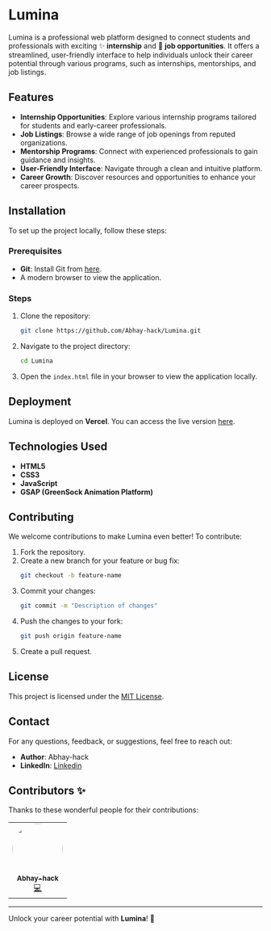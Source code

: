 # Lumina

Lumina is a professional web platform designed to connect students and professionals with exciting ✨ **internship** and 💼 **job opportunities**. It offers a streamlined, user-friendly interface to help individuals unlock their career potential through various programs, such as internships, mentorships, and job listings.

## Features
- **Internship Opportunities**: Explore various internship programs tailored for students and early-career professionals.
- **Job Listings**: Browse a wide range of job openings from reputed organizations.
- **Mentorship Programs**: Connect with experienced professionals to gain guidance and insights.
- **User-Friendly Interface**: Navigate through a clean and intuitive platform.
- **Career Growth**: Discover resources and opportunities to enhance your career prospects.

## Installation

To set up the project locally, follow these steps:

### Prerequisites
- **Git**: Install Git from [here](https://git-scm.com/).
- A modern browser to view the application.

### Steps
1. Clone the repository:
   ```bash
   git clone https://github.com/Abhay-hack/Lumina.git
   ```

2. Navigate to the project directory:
   ```bash
   cd Lumina
   ```

3. Open the `index.html` file in your browser to view the application locally.

## Deployment
Lumina is deployed on **Vercel**. You can access the live version [here](https://lumina-cyan.vercel.app/). 

## Technologies Used
- **HTML5**
- **CSS3**
- **JavaScript**
- **GSAP (GreenSock Animation Platform)**

## Contributing
We welcome contributions to make Lumina even better! To contribute:
1. Fork the repository.
2. Create a new branch for your feature or bug fix:
   ```bash
   git checkout -b feature-name
   ```
3. Commit your changes:
   ```bash
   git commit -m "Description of changes"
   ```
4. Push the changes to your fork:
   ```bash
   git push origin feature-name
   ```
5. Create a pull request.

## License
This project is licensed under the [MIT License](LICENSE).

## Contact
For any questions, feedback, or suggestions, feel free to reach out:
- **Author**: Abhay-hack
- **LinkedIn**: [Linkedin](https://www.linkedin.com/in/abhay-gupta-1257b6248/)


## Contributors ✨
Thanks to these wonderful people for their contributions:

<!-- ALL-CONTRIBUTORS-LIST:START -->
<table>
  <tr>
    <td align="center">
      <a href="https://github.com/Abhay-hack">
        <img src="https://avatars.githubusercontent.com/u/111177764?v=4" width="100px;" height="100px;" alt="" style="border-radius: 50%;"/>
        <br /><sub><b>Abhay-hack</b></sub>
      </a>
      <br />
      <a href="https://github.com/Abhay-hack" title="Code">💻</a>
    </td>
  </tr>
</table>
<!-- ALL-CONTRIBUTORS-LIST:END -->


---

Unlock your career potential with **Lumina**! 🌟

